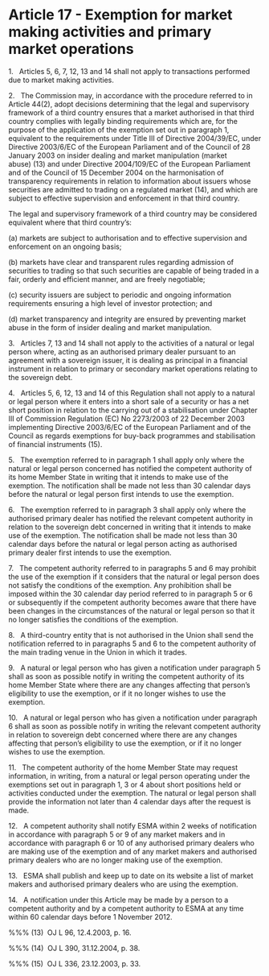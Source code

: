 # Article 17 - Exemption for market making activities and primary market operations


1.   Articles 5, 6, 7, 12, 13 and 14 shall not apply to transactions performed due to market making activities.

2.   The Commission may, in accordance with the procedure referred to in Article 44(2), adopt decisions determining that the legal and supervisory framework of a third country ensures that a market authorised in that third country complies with legally binding requirements which are, for the purpose of the application of the exemption set out in paragraph 1, equivalent to the requirements under Title III of Directive 2004/39/EC, under Directive 2003/6/EC of the European Parliament and of the Council of 28 January 2003 on insider dealing and market manipulation (market abuse) (13) and under Directive 2004/109/EC of the European Parliament and of the Council of 15 December 2004 on the harmonisation of transparency requirements in relation to information about issuers whose securities are admitted to trading on a regulated market (14), and which are subject to effective supervision and enforcement in that third country.

The legal and supervisory framework of a third country may be considered equivalent where that third country’s:

(a) markets are subject to authorisation and to effective supervision and enforcement on an ongoing basis;

(b) markets have clear and transparent rules regarding admission of securities to trading so that such securities are capable of being traded in a fair, orderly and efficient manner, and are freely negotiable;

(c) security issuers are subject to periodic and ongoing information requirements ensuring a high level of investor protection; and

(d) market transparency and integrity are ensured by preventing market abuse in the form of insider dealing and market manipulation.

3.   Articles 7, 13 and 14 shall not apply to the activities of a natural or legal person where, acting as an authorised primary dealer pursuant to an agreement with a sovereign issuer, it is dealing as principal in a financial instrument in relation to primary or secondary market operations relating to the sovereign debt.

4.   Articles 5, 6, 12, 13 and 14 of this Regulation shall not apply to a natural or legal person where it enters into a short sale of a security or has a net short position in relation to the carrying out of a stabilisation under Chapter III of Commission Regulation (EC) No 2273/2003 of 22 December 2003 implementing Directive 2003/6/EC of the European Parliament and of the Council as regards exemptions for buy-back programmes and stabilisation of financial instruments (15).

5.   The exemption referred to in paragraph 1 shall apply only where the natural or legal person concerned has notified the competent authority of its home Member State in writing that it intends to make use of the exemption. The notification shall be made not less than 30 calendar days before the natural or legal person first intends to use the exemption.

6.   The exemption referred to in paragraph 3 shall apply only where the authorised primary dealer has notified the relevant competent authority in relation to the sovereign debt concerned in writing that it intends to make use of the exemption. The notification shall be made not less than 30 calendar days before the natural or legal person acting as authorised primary dealer first intends to use the exemption.

7.   The competent authority referred to in paragraphs 5 and 6 may prohibit the use of the exemption if it considers that the natural or legal person does not satisfy the conditions of the exemption. Any prohibition shall be imposed within the 30 calendar day period referred to in paragraph 5 or 6 or subsequently if the competent authority becomes aware that there have been changes in the circumstances of the natural or legal person so that it no longer satisfies the conditions of the exemption.

8.   A third-country entity that is not authorised in the Union shall send the notification referred to in paragraphs 5 and 6 to the competent authority of the main trading venue in the Union in which it trades.

9.   A natural or legal person who has given a notification under paragraph 5 shall as soon as possible notify in writing the competent authority of its home Member State where there are any changes affecting that person’s eligibility to use the exemption, or if it no longer wishes to use the exemption.

10.   A natural or legal person who has given a notification under paragraph 6 shall as soon as possible notify in writing the relevant competent authority in relation to sovereign debt concerned where there are any changes affecting that person’s eligibility to use the exemption, or if it no longer wishes to use the exemption.

11.   The competent authority of the home Member State may request information, in writing, from a natural or legal person operating under the exemptions set out in paragraph 1, 3 or 4 about short positions held or activities conducted under the exemption. The natural or legal person shall provide the information not later than 4 calendar days after the request is made.

12.   A competent authority shall notify ESMA within 2 weeks of notification in accordance with paragraph 5 or 9 of any market makers and in accordance with paragraph 6 or 10 of any authorised primary dealers who are making use of the exemption and of any market makers and authorised primary dealers who are no longer making use of the exemption.

13.   ESMA shall publish and keep up to date on its website a list of market makers and authorised primary dealers who are using the exemption.

14.   A notification under this Article may be made by a person to a competent authority and by a competent authority to ESMA at any time within 60 calendar days before 1 November 2012.

%%% (13)  OJ L 96, 12.4.2003, p. 16.

%%% (14)  OJ L 390, 31.12.2004, p. 38.

%%% (15)  OJ L 336, 23.12.2003, p. 33.
